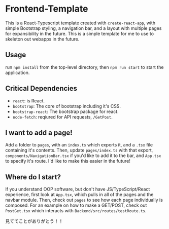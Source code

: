 # Frontend-Template
This is a React-Typescript template created with `create-react-app`, with simple Bootstrap styling, a navigation bar, and a layout with multiple pages for expansibility in the future. This is a simple template for me to use to skeleton out webapps in the future.

## Usage
run `npm install` from the top-level directory, then `npm run start` to start the application.

## Critical Dependencies
* `react`: is React.
* `bootstrap`: The core of bootstrap including it's CSS.
* `bootstrap-react`: The bootstrap package for react.
* `node-fetch`: reqiured for API requests, `/GetPost`.

## I want to add a page!
Add a folder to `pages`, with an `index.ts` which exports it, and a `.tsx` file containing it's contents. Then, update `pages/index.ts` with that export, `components/NavigationBar.tsx` if you'd like to add it to the bar, and `App.tsx` to specify it's route. I'd like to make this easier in the future!

## Where do I start?
If you understand OOP software, but don't have JS/TypeScript/React experience, first look at `App.tsx`, which pulls in all of the pages and the navbar module. Then, check out `pages` to see how each page individually is composed. For an example on how to make a GET/POST, check out `PostGet.tsx` which interacts with `Backend/src/routes/testRoute.ts`.

見ててことがありがとう！！
